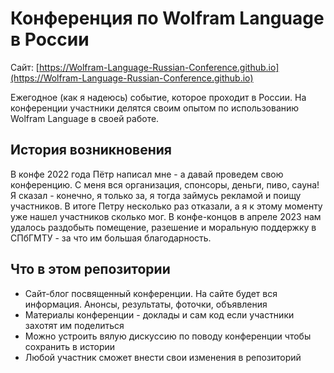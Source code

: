 # Конференция по Wolfram Language в России

Сайт: [https://Wolfram-Language-Russian-Conference.github.io](https://Wolfram-Language-Russian-Conference.github.io)

Ежегодное (как я надеюсь) событие, которое проходит в России. На конференции участники делятся своим опытом по использованию Wolfram Language в своей работе. 

## История возникновения

В конфе 2022 года Пётр написал мне - а давай проведем свою конференцию. С меня вся организация, спонсоры, деньги, пиво, сауна! Я сказал - конечно, я только за, я тогда займусь рекламой и поищу участников. В итоге Петру несколько раз отказали, а я к этому моменту уже нашел участников сколько мог. В конфе-концов в апреле 2023 нам удалось раздобыть помещение, разешение и моральную поддержку в СПбГМТУ - за что им большая благодарность. 

## Что в этом репозитории

- Сайт-блог посвященный конференции. На сайте будет вся информация. Анонсы, результаты, фоточки, объявления
- Материалы конференции - доклады и сам код если участники захотят им поделиться
- Можно устроить вялую дискуссию по поводу конференции чтобы сохранить в истории
- Любой участник сможет внести свои изменения в репозиторий